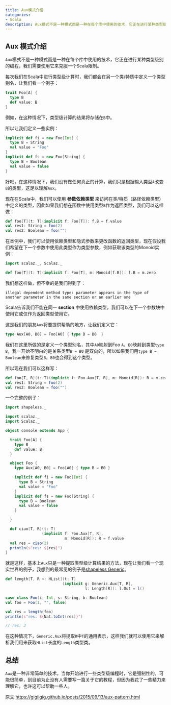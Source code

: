 ```yaml
---
title: Aux模式介绍
categories:
- Scala
description: Aux模式不是一种模式而是一种在每个库中使用的技术，它正在进行某种类型级别的编程，我们需要使用它来克服一个Scala限制。
---
```



##  Aux 模式介绍

`Aux`模式不是一种模式而是一种在每个库中使用的技术，它正在进行某种类型级别的编程，我们需要使用它来克服一个Scala限制。

每次我们在Scala中进行类型级计算时，我们都会在另一个类/特质中定义一个类型别名，让我们看一个例子：
```scala
trait Foo[A] {
  type B
  def value: B
}
```

例如，在这种情况下，类型级计算的结果将存储在`B`中。

所以让我们定义一些实例：

```scala
implicit def fi = new Foo[Int] {
  type B = String
  val value = "Foo"
}
implicit def fs = new Foo[String] {
  type B = Boolean
  val value = false
}
```

好吧，在这种情况下，我们没有做任何真正的计算，我们只是根据输入类型`A`改变`B`的类型，这足以理解`Aux`。

现在在Scala中，我们可以使用 **参数依赖类型** 来访问在类/特质（路径依赖类型）中定义的类型，因此如果我们想在函数中使用类型`B`作为返回类型，我们可以这样做：
```scala
def foo[T](t: T)(implicit f: Foo[T]): f.B = f.value
val res1: String = foo(2)
val res2: Boolean = foo("")
```

在本例中，我们可以使用依赖类型和隐式参数来更改函数的返回类型，现在假设我们希望在下一个参数中使用此类型作为类型参数，例如获取该类型的Monoid实例：
```scala
import scalaz._, Scalaz._

def foo[T](t: T)(implicit f: Foo[T], m: Monoid[f.B]): f.B = m.zero
```

我们想这样做，但不幸的是我们得到了：
```
illegal dependent method type: parameter appears in the type of another parameter in the same section or an earlier one
```

Scala告诉我们不能在同一 **section** 中使用依赖类型，我们可以在下一个参数块中使用它或仅作为返回类型使用它。

这是我们的朋友`Aux`将要提供帮助的地方，让我们定义它：
```scala
type Aux[A0, B0] = Foo[A0] { type B = B0  }
```

我们在这里所做的是定义一个类型别名，其中`A0`映射到Foo `A`，`B0`映射到类型`type B`，我一开始不明白的是关系类型`B = B0` 是双向的，所以如果我们用`type B = Boolean`来修复类型`B`，`B0`也会得到这个类型。

所以现在我们可以这样写：
```scala
def foo[T, R](t: T)(implicit f: Foo.Aux[T, R], m: Monoid[R]): R = m.zero 
val res1: String = foo(2)
val res2: Boolean = foo("")
```

一个完整的例子：
```scala
import shapeless._

import scalaz._
import Scalaz._

object console extends App {

  trait Foo[A] {
    type B
    def value: B
  }

  object Foo {
    type Aux[A0, B0] = Foo[A0] { type B = B0 }

    implicit def fi = new Foo[Int] {
      type B = String
      val value = "Foo"
    }
    implicit def fs = new Foo[String] {
      type B = Boolean
      val value = false
    }

  }

  def ciao[T, R](t: T)
                (implicit f: Foo.Aux[T, R],
                          m: Monoid[R]): R = f.value
  val res = ciao(2)
  println(s"res: ${res}")
}
```

就是这样，基本上`Aux`只是一种提取类型级计算结果的方法，现在让我们看一个现实世界的例子，我想到的最常见的例子是[shapeless Generic](https://dreamylost.gitbook.io/dreamylost/shapeless-guide/chapter-3)。
```scala
def length[T, R <: HList](t: T)
                         (implicit g: Generic.Aux[T, R],
                                   l: Length[R]): l.Out = l()

case class Foo(i: Int, s: String, b: Boolean)
val foo = Foo(1, "", false)

val res = length(foo)
println(s"res: ${Nat.toInt(res)}")

// res: 3
```

在这种情况下，`Generic.Aux`将提取`R`中`T`的通用表示，这样我们就可以使用它来解析我们用来获取`HList`长度的`Length`类型类。

## 总结

`Aux`是一种非常简单的技术，当你开始进行一些类型级编程时，它是强制性的，可能很简单，到目前为止没有人需要写一篇关于它的教程，但因为我花了一些精力来理解它，也许这可以帮助一些人。





原文 https://gigiigig.github.io/posts/2015/09/13/aux-pattern.html

